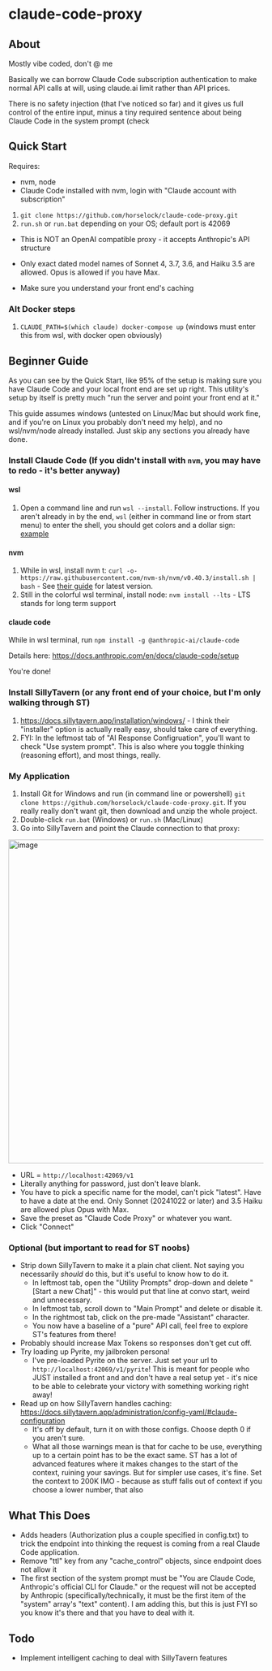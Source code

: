 # claude-code-proxy
## About
Mostly vibe coded, don't @ me

Basically we can borrow Claude Code subscription authentication to make normal API calls at will, using claude.ai limit rather than API prices.

There is no safety injection (that I've noticed so far) and it gives us full control of the entire input, minus a tiny required sentence about being Claude Code in the system prompt (check

## Quick Start
Requires: 
- nvm, node
- Claude Code installed with nvm, login with "Claude account with subscription"
1. `git clone https://github.com/horselock/claude-code-proxy.git`
2. `run.sh` or `run.bat` depending on your OS; default port is 42069

- This is NOT an OpenAI compatible proxy - it accepts Anthropic's API structure

- Only exact dated model names of Sonnet 4, 3.7, 3.6, and Haiku 3.5 are allowed. Opus is allowed if you have Max.

- Make sure you understand your front end's caching

### Alt Docker steps
1. `CLAUDE_PATH=$(which claude) docker-compose up` (windows must enter this from wsl, with docker open obviously)

## Beginner Guide
As you can see by the Quick Start, like 95% of the setup is making sure you have Claude Code and your local front end are set up right. This utility's setup by itself is pretty much "run the server and point your front end at it." 

This guide assumes windows (untested on Linux/Mac but should work fine, and if you're on Linux you probably don't need my help), and no wsl/nvm/node already installed. Just skip any sections you already have done.

### Install Claude Code (If you didn't install with `nvm`, you may have to redo - it's better anyway)
#### wsl
1. Open a command line and run `wsl --install`. Follow instructions. If you aren't already in by the end, `wsl` (either in command line or from start menu) to enter the shell, you should get colors and a dollar sign: [example](https://www.jeremymorgan.com/images/customize-wsl-terminal/customize-wsl-terminal-01.jpg)

#### nvm
1. While in wsl, install nvm t: `curl -o- https://raw.githubusercontent.com/nvm-sh/nvm/v0.40.3/install.sh | bash` - See [their guide](https://github.com/nvm-sh/nvm?tab=readme-ov-file#install--update-script) for latest version.
2. Still in the colorful wsl terminal, install node: `nvm install --lts` - LTS stands for long term support

#### claude code
While in wsl terminal, run `npm install -g @anthropic-ai/claude-code`

Details here: https://docs.anthropic.com/en/docs/claude-code/setup

You're done!

### Install SillyTavern (or any front end of your choice, but I'm only walking through ST)
1. https://docs.sillytavern.app/installation/windows/ - I think their "installer" option is actually really easy, should take care of everything.
2. FYI: In the leftmost tab of "AI Response Configruation", you'll want to check "Use system prompt". This is also where you toggle thinking (reasoning effort), and most things, really.

### My Application
1. Install Git for Windows and run (in command line or powershell) `git clone https://github.com/horselock/claude-code-proxy.git`. If you really really don't want git, then download and unzip the whole project.
2. Double-click `run.bat` (Windows) or `run.sh` (Mac/Linux)
3. Go into SillyTavern and point the Claude connection to that proxy:

<img width="638" alt="image" src="https://github.com/user-attachments/assets/3b94e5c4-d52d-4ee8-8d26-675ba667f7a8" />

- URL = `http://localhost:42069/v1`
- Literally anything for password, just don't leave blank.
- You have to pick a specific name for the model, can't pick "latest". Have to have a date at the end. Only Sonnet (20241022 or later) and 3.5 Haiku are allowed plus Opus with Max. 
- Save the preset as "Claude Code Proxy" or whatever you want.
- Click "Connect"

### Optional (but important to read for ST noobs)
- Strip down SillyTavern to make it a plain chat client. Not saying you necessarily *should* do this, but it's useful to know how to do it.
  - In leftmost tab, open the "Utility Prompts" drop-down and delete "[Start a new Chat]" - this would put that line at convo start, weird and unnecessary.
  - In leftmost tab, scroll down to "Main Prompt" and delete or disable it.
  - In the rightmost tab, click on the pre-made "Assistant" character.
  - You now have a baseline of a "pure" API call, feel free to explore ST's features from there!
- Probably should increase Max Tokens so responses don't get cut off.
- Try loading up Pyrite, my jailbroken persona!
  - I've pre-loaded Pyrite on the server. Just set your url to `http://localhost:42069/v1/pyrite`! This is meant for people who JUST installed a front and and don't have a real setup yet - it's nice to be able to celebrate your victory with something working right away!
- Read up on how SillyTavern handles caching: https://docs.sillytavern.app/administration/config-yaml/#claude-configuration
  - It's off by default, turn it on with those configs. Choose depth 0 if you aren't sure.
  - What all those warnings mean is that for cache to be use, everything up to a certain point has to be the exact same. ST has a lot of advanced features where it makes changes to the start of the context, ruining your savings. But for simpler use cases, it's fine. Set the context to 200K IMO - because as stuff falls out of context if you choose a lower number, that also 

## What This Does
- Adds headers (Authorization plus a couple specified in config.txt) to trick the endpoint into thinking the request is coming from a real Claude Code application.
- Remove "ttl" key from any "cache_control" objects, since endpoint does not allow it
- The first section of the system prompt must be "You are Claude Code, Anthropic's official CLI for Claude." or the request will not be accepted by Anthropic (specifically/technically, it must be the first item of the "system" array's "text" content). I am adding this, but this is just FYI so you know it's there and that you have to deal with it.

## Todo
- Implement intelligent caching to deal with SillyTavern features

